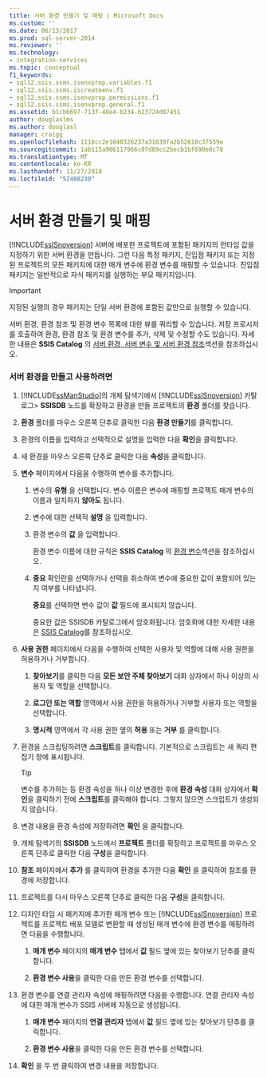 ```yaml
---
title: 서버 환경 만들기 및 매핑 | Microsoft Docs
ms.custom: ''
ms.date: 06/13/2017
ms.prod: sql-server-2014
ms.reviewer: ''
ms.technology:
- integration-services
ms.topic: conceptual
f1_keywords:
- sql12.ssis.ssms.isenvprop.variables.f1
- sql12.ssis.ssms.iscreateenv.f1
- sql12.ssis.ssms.isenvprop.permissions.f1
- sql12.ssis.ssms.isenvprop.general.f1
ms.assetid: b1cbb697-713f-48e4-b234-b23724d87451
author: douglaslms
ms.author: douglasl
manager: craigg
ms.openlocfilehash: 1116cc2e1040326237a31039fa2b52618c3f559e
ms.sourcegitcommit: 1ab115a906117966c07d89cc2becb1bf690e8c78
ms.translationtype: MT
ms.contentlocale: ko-KR
ms.lasthandoff: 11/27/2018
ms.locfileid: "52408230"
---
```

# <a name="create-and-map-a-server-environment"></a>서버 환경 만들기 및 매핑
  [!INCLUDE[ssISnoversion](../includes/ssisnoversion-md.md)] 서버에 배포한 프로젝트에 포함된 패키지의 런타임 값을 지정하기 위한 서버 환경을 만듭니다. 그런 다음 특정 패키지, 진입점 패키지 또는 지정된 프로젝트의 모든 패키지에 대한 매개 변수에 환경 변수를 매핑할 수 있습니다. 진입점 패키지는 일반적으로 자식 패키지를 실행하는 부모 패키지입니다.  
  
> [!IMPORTANT]  
>  지정된 실행의 경우 패키지는 단일 서버 환경에 포함된 값만으로 실행할 수 있습니다.  
  
 서버 환경, 환경 참조 및 환경 변수 목록에 대한 뷰를 쿼리할 수 있습니다. 저장 프로시저를 호출하여 환경, 환경 참조 및 환경 변수를 추가, 삭제 및 수정할 수도 있습니다. 자세한 내용은 **SSIS Catalog** 의 [서버 환경, 서버 변수 및 서버 환경 참조](catalog/ssis-catalog.md)섹션을 참조하십시오.  
  
### <a name="to-create-and-use-a-server-environment"></a>서버 환경을 만들고 사용하려면  
  
1.  [!INCLUDE[ssManStudio](../includes/ssmanstudio-md.md)]의 개체 탐색기에서 [!INCLUDE[ssISnoversion](../includes/ssisnoversion-md.md)] 카탈로그> **SSISDB** 노드를 확장하고 환경을 만들 프로젝트의 **환경** 폴더를 찾습니다.  
  
2.  **환경** 폴더를 마우스 오른쪽 단추로 클릭한 다음 **환경 만들기**를 클릭합니다.  
  
3.  환경의 이름을 입력하고 선택적으로 설명을 입력한 다음 **확인**을 클릭합니다.  
  
4.  새 환경을 마우스 오른쪽 단추로 클릭한 다음 **속성**을 클릭합니다.  
  
5.  **변수** 페이지에서 다음을 수행하여 변수를 추가합니다.  
  
    1.  변수의 **유형** 을 선택합니다. 변수 이름은 변수에 매핑할 프로젝트 매개 변수의 이름과 일치하지 **않아도** 됩니다.  
  
    2.  변수에 대한 선택적 **설명** 을 입력합니다.  
  
    3.  환경 변수의 **값** 을 입력합니다.  
  
         환경 변수 이름에 대한 규칙은 **SSIS Catalog** 의 [환경 변수](catalog/ssis-catalog.md)섹션을 참조하십시오.  
  
    4.  **중요** 확인란을 선택하거나 선택을 취소하여 변수에 중요한 값이 포함되어 있는지 여부를 나타냅니다.  
  
         **중요**를 선택하면 변수 값이 **값** 필드에 표시되지 않습니다.  
  
         중요한 값은 SSISDB 카탈로그에서 암호화됩니다. 암호화에 대한 자세한 내용은 [SSIS Catalog](catalog/ssis-catalog.md)를 참조하십시오.  
  
6.  **사용 권한** 페이지에서 다음을 수행하여 선택한 사용자 및 역할에 대해 사용 권한을 허용하거나 거부합니다.  
  
    1.  **찾아보기**를 클릭한 다음 **모든 보안 주체 찾아보기** 대화 상자에서 하나 이상의 사용자 및 역할을 선택합니다.  
  
    2.  **로그인 또는 역할** 영역에서 사용 권한을 허용하거나 거부할 사용자 또는 역할을 선택합니다.  
  
    3.  **명시적** 영역에서 각 사용 권한 옆의 **허용** 또는 **거부** 를 클릭합니다.  
  
7.  환경을 스크립팅하려면 **스크립트**를 클릭합니다. 기본적으로 스크립트는 새 쿼리 편집기 창에 표시됩니다.  
  
    > [!TIP]  
    >  변수를 추가하는 등 환경 속성을 하나 이상 변경한 후에 **환경 속성** 대화 상자에서 **확인**을 클릭하기 전에 **스크립트**를 클릭해야 합니다. 그렇지 않으면 스크립트가 생성되지 않습니다.  
  
8.  변경 내용을 환경 속성에 저장하려면 **확인** 을 클릭합니다.  
  
9. 개체 탐색기의 **SSISDB** 노드에서 **프로젝트** 폴더를 확장하고 프로젝트를 마우스 오른쪽 단추로 클릭한 다음 **구성**을 클릭합니다.  
  
10. **참조** 페이지에서 **추가** 를 클릭하여 환경을 추가한 다음 **확인** 을 클릭하여 참조를 환경에 저장합니다.  
  
11. 프로젝트를 다시 마우스 오른쪽 단추로 클릭한 다음 **구성**을 클릭합니다.  
  
12. 디자인 타임 시 패키지에 추가한 매개 변수 또는 [!INCLUDE[ssISnoversion](../includes/ssisnoversion-md.md)] 프로젝트를 프로젝트 배포 모델로 변환할 때 생성된 매개 변수에 환경 변수를 매핑하려면 다음을 수행합니다.  
  
    1.  **매개 변수** 페이지의 **매개 변수** 탭에서 **값** 필드 옆에 있는 찾아보기 단추를 클릭합니다.  
  
    2.  **환경 변수 사용**을 클릭한 다음 만든 환경 변수를 선택합니다.  
  
13. 환경 변수를 연결 관리자 속성에 매핑하려면 다음을 수행합니다. 연결 관리자 속성에 대한 매개 변수가 SSIS 서버에 자동으로 생성됩니다.  
  
    1.  **매개 변수** 페이지의 **연결 관리자** 탭에서 **값** 필드 옆에 있는 찾아보기 단추를 클릭합니다.  
  
    2.  **환경 변수 사용**을 클릭한 다음 만든 환경 변수를 선택합니다.  
  
14. **확인** 을 두 번 클릭하여 변경 내용을 저장합니다.  
  
  
